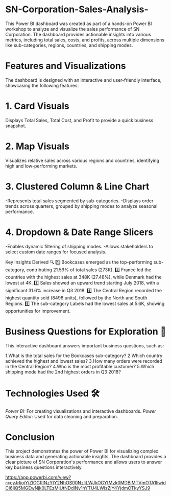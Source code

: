 # SN-Corporation-Sales-Analysis-
This Power BI dashboard was created as part of a hands-on Power BI workshop to analyze and visualize the sales performance of SN Corporation. The dashboard provides actionable insights into various metrics, including total sales, costs, and profits, across multiple dimensions like sub-categories, regions, countries, and shipping modes.
# Features and Visualizations
The dashboard is designed with an interactive and user-friendly interface, showcasing the following features:

# 1. Card Visuals
Displays Total Sales, Total Cost, and Profit to provide a quick business snapshot.
# 2. Map Visuals
Visualizes relative sales across various regions and countries, identifying high and low-performing markets.
# 3. Clustered Column & Line Chart
-Represents total sales segmented by sub-categories.
-Displays order trends across quarters, grouped by shipping modes to analyze seasonal performance.
# 4. Dropdown & Date Range Slicers
-Enables dynamic filtering of shipping modes.
-Allows stakeholders to select custom date ranges for focused analysis.

Key Insights Derived 🔍
1️⃣ Bookcases emerged as the top-performing sub-category, contributing 21.59% of total sales (273K).
2️⃣ France led the countries with the highest sales at 348K (27.48%), while Denmark had the lowest at 4K.
3️⃣ Sales showed an upward trend starting July 2018, with a significant 31.6% increase in Q3 2018.
4️⃣ The Central Region recorded the highest quantity sold (8498 units), followed by the North and South Regions.
5️⃣ The sub-category Labels had the lowest sales at 5.6K, showing opportunities for improvement.

# Business Questions for Exploration 🤔
This interactive dashboard answers important business questions, such as:

1.What is the total sales for the Bookcases sub-category?
2.Which country achieved the highest and lowest sales?
3.How many orders were recorded in the Central Region?
4.Who is the most profitable customer?
5.Which shipping mode had the 2nd highest orders in Q3 2018?

# Technologies Used 🛠️
*Power BI:* For creating visualizations and interactive dashboards.
*Power Query Editor:* Used for data cleaning and preparation.

# Conclusion
This project demonstrates the power of Power BI for visualizing complex business data and generating actionable insights. The dashboard provides a clear picture of SN Corporation's performance and allows users to answer key business questions interactively.

https://app.powerbi.com/view?r=eyJrIjoiYjZlOGRlNzYtY2NhOS00NzliLWJkOGYtMzk0MDBlMTVmOTA1IiwidCI6IjQ5MGEwNjk0LTEzMjUtNDdlNy1hYTU4LWIzZjY4YjdmOTkyYSJ9
